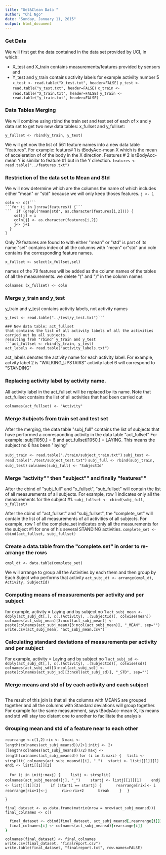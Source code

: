 ```yaml
---
title: "Get&Clean Data "
author: "Chi Ngo"
date: "Sunday, January 11, 2015"
output: html_document
---
```


### Get Data
We will first get the data contained in the data set provided by UCI, in which:
- X_test and X_train contains measurements/features provided by sensors and
- Y_test and y_train contains activity labels for example activilty number 5
```x_test <- read.table("X_test.txt", header=FALSE)```
```y_test <- read.table("y_test.txt", header=FALSE)```
```x_train <- read.table("X_train.txt", header=FALSE)```
```y_train <- read.table("y_train.txt", header=FALSE)```

### Data Tables Merging
We will combine using rbind the train set and test set of each of x and y data set to get two new data tables: x_fullset and y_fulllset:
```x_fullset <- rbind(x_train, x_test)
y_fullset <- rbind(y_train, y_test)
```
We will get now the list of 561 feature names into a new data table "features". 
For example: feature# 1 is tBodyAcc-mean X which is the mean of
acceleration of of the body in the X direction.
Features # 2 is tBodyAcc-mean Y is similar to feature #1 but in the Y direction.
```features <- read.table("../features.txt")```

### Restriction of the data set to Mean and Std
We will now determine which are the columns the name of which includes either "mean" or "std" because we will only keep thoses features. 
```j <- 1```
```sel <- c()
coln <- c()```
```for (i in 1:nrow(features)) {```
```  if (grepl("mean|std", as.character(features[i,2]))) {
    sel[j] = i 
    coln[j] <- as.character(features[i,2])
    j<- j+1
  }
}
```
Only 79 features are found to with either "mean" or "std" is part of its name."sel" contains index of all the columns with "mean" or"std" and coln contains the corresponding feature names.

```x_fullset <- select(x_fullset,sel)```

names of the 79 features will be added as the column names of the tables of all the measurements.
we delete "(" and ")" in the column names
```coln <- sub("\\(\\)","",coln)
colnames (x_fullset) <- coln
```

### Merge y_train and y_test
y_train and y_test contains activity labels, not activity names
```y_train <- read.table("y_train.txt") 
y_test <- read.table("../test/y_test.txt")```       

### New data table: act_fullset 
that contains the list of all activity labels of all the activities carried out by all subjects.
resulting from "rbind" y_train and y_test
```act_fullset <- rbind(y_train, y_test)
act_labels <- read.table("activity_labels.txt")
```
act_labels denotes the activity name for each activity label.
For example, actvity label 2 is "WALKING_UPSTAIRS"
activity label 6 will correspond to "STANDING"

### Replacing activity label by activity name.
All activity label in the act_fullset will be replaced by its name. 
Note that act_fullset contains the list of all activities that had been carried out
```act_fullset[,1] <- as.character(act_labels[act_fullset[,1],2])
colnames(act_fullset) <- "Activity"
```

### Merge Subjects from train set and test set
After the merging, the data table "subj_full" contains the list of subjects that have performed a conresponding activity in the data table "act_fullset"
For example: subj[1050,] = 6 and act_fullset[1050,] = LAYING. This means the subject no 6 has been "laying"

```subj_train <- read.table("./train/subject_train.txt")```
```subj_test <- read.table("./test/subject_test.txt")```
```subj_full <- rbind(subj_train, subj_test)```
```colnames(subj_full) <- "SubjectId"```

### Merge "activity"" then "subject"" and finally "features""
After the cbind of "subj_full" and "x_fullset", "sub_fullset" will contain the list of all measurements
of all subjects. 
For example, row 1 indicates only all the measurements for the subject #1.
```subj_fullset <- cbind(subj_full, x_fullset)```

After the cbind of "act_fullset" and "subj_fullset", the "complete_set" will contain 
the list of all measurements of all activities of all subjects. 
For example, row 1 of the complete_set indicates only all the measurements for the subject #1 
for one of his several STANDING activities. 
```complete_set <- cbind(act_fullset, subj_fullset)```

### Create a data.table from the "complete.set" in order to re-arrange the rows
```cmpl_dt <- data.table(complete_set)```

We will arrange to group all the Activities by each them and then 
group by Each Suject who performs that activity
```act_subj_dt <- arrange(cmpl_dt, Activity, SubjectId)```

### Computing means of measurements per activity and per subject
for example, activity = Laying and by subject no 1
```act_subj_mean <- ddply(act_subj_dt[,], c(.(Activity), .(SubjectId)), colwise(mean))```
```colnames(act_subj_mean)[3:ncol(act_subj_mean)] <- paste(colnames(act_subj_mean)[3:ncol(act_subj_mean)], "_MEAN", sep="")```
```write.csv(act_subj_mean, "act_subj_mean.csv")```

### Calculating standard deviations of measurements per activity and per subject
For example, activity = Laying and by subject no 1
```act_subj_sd <- ddply(act_subj_dt[,], c(.(Activity), .(SubjectId)), colwise(sd))```
```colnames(act_subj_sd)[3:ncol(act_subj_sd)] <- paste(colnames(act_subj_sd)[3:ncol(act_subj_sd)], "_STD", sep="")```

### Merge means and std of by each activity and each subject
```act_subj_meansd <- join(act_subj_mean,act_subj_sd,by=c("Activity","SubjectId") )
```
The result of this join is that all the columns with MEANS are grouped together and all the columns
with Standard deviations will group together.
For example for the same measurement, says tBodyAcc-mean-X, its means and std will stay too distant one to another to facilitate the analysis


### Grouping mean and std of a feature near to each other
```rearrange <-c(1,2)```
```rix <- 3```
```maxi <- length(colnames(act_subj_meansd))/2+1```
```initj <- 2+(length(colnames(act_subj_meansd))/2)```
```maxj <- length(colnames(act_subj_meansd))```
```for (i in 3:maxi) {```
```  listi <- strsplit( colnames(act_subj_meansd)[i], "_")```
```  starti <- listi[[1]][1]```
```  endi <- listi[[1]][2]```
  
```  for (j in initj:maxj) {```
```    listj <- strsplit( colnames(act_subj_meansd)[j], "_")```
```    startj <- listj[[1]][1]```
```    endj <- listj[[1]][2]```
```    if (starti == startj) {```
```      rearrange[rix]<- i```
```      rearrange[rix+1]<-j```
```      rix<-rix+2```
```      break```
```    }```
```  }```
  
```}```

```final_dataset <- as.data.frame(matrix(nrow = nrow(act_subj_meansd)))```
```final_colnames <- c()```
```for (i in 1:ncol(act_subj_meansd)) {
  final_dataset <- cbind(final_dataset, act_subj_meansd[,rearrange[i]])
  final_colnames[i] <- colnames(act_subj_meansd)[rearrange[i]]
}
```
```final_dataset <- subset(final_dataset, TRUE, select = -V1)
colnames(final_dataset) <- final_colnames
write.csv(final_dataset, "finalreport.csv")
write.table(final_dataset, "finalreport.txt", row.names=FALSE)
```

